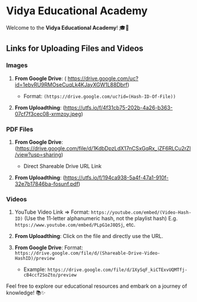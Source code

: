 # **Vidya Educational Academy**

Welcome to the **Vidya Educational Academy**! 🎓🌟

## **Links for Uploading Files and Videos**

### **Images**
1. **From Google Drive**: (
    https://drive.google.com/uc?id=1ebvRU9RMOseCuqLk4KJayXGW1L88Dbrf)
   - Format: `(https://drive.google.com/uc?id=(Hash-ID-Of-File))`

2. **From Uploadthing**: 
    (https://utfs.io/f/4f31cb75-202b-4a26-b363-07cf7f3cec08-xrmzoy.jpeg)

### **PDF Files**
1. **From Google Drive**:
    (https://drive.google.com/file/d/1KdbDpzLdX17nCSxGqRx_jZF6RLCu2rZl/view?usp=sharing)
   - Direct Shareable Drive URL Link

2.  **From Uploadthing**:
    (https://utfs.io/f/194ca938-5a4f-47a1-910f-32e7b17846ba-fosunf.pdf)

### **Videos**
1.   YouTube Video Link => Format: `https://youtube.com/embed/(Video-Hash-ID)` 
    \(Use the 11-letter alphanumeric hash, not the playlist hash)
    E.g. `https://www.youtube.com/embed/PLpG1eJ8QSj`, etc.

2. **From Uploadthing**: 
    Click on the file and directly use the URL.

3. **From Google Drive**: 
    Format: `https://drive.google.com/file/d/(Shareable-Drive-Video-HashID)/preview`
   - Example: `https://drive.google.com/file/d/1XySqF_kiCTExvUQMTfj-cB4ccf2SoZto/preview`

Feel free to explore our educational resources and embark on a journey of knowledge! 📚✨

